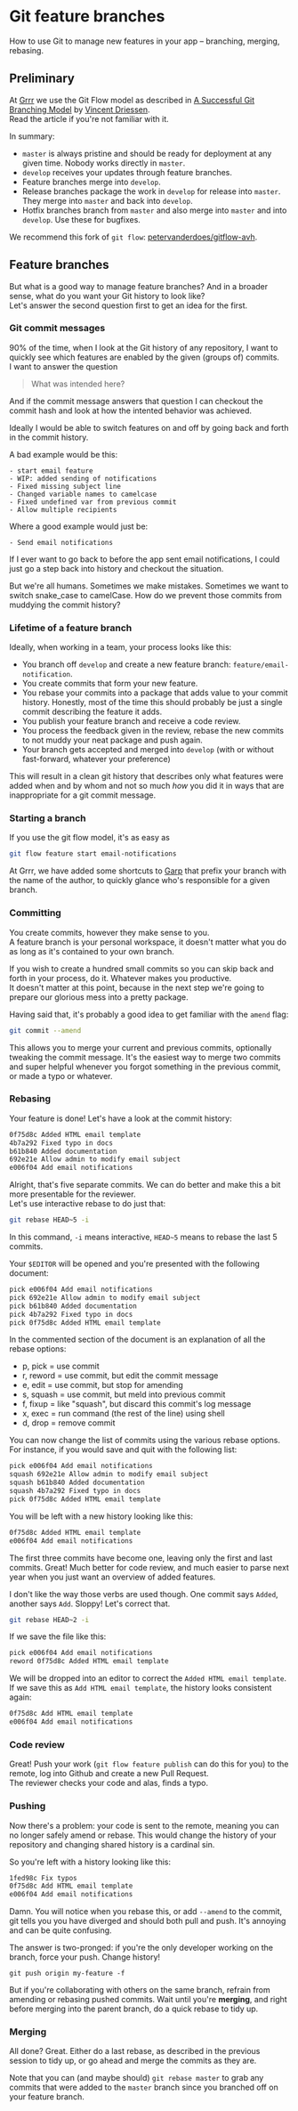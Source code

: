 # Git feature branches

How to use Git to manage new features in your app – branching, merging, rebasing.

## Preliminary

At [Grrr](http://github.com/grrr-amsterdam) we use the Git Flow model as described in [A Successful Git Branching Model](http://nvie.com/posts/a-successful-git-branching-model/) by [Vincent Driessen](https://github.com/nvie).  
Read the article if you're not familiar with it. 

In summary:

- `master` is always pristine and should be ready for deployment at any given time. Nobody works directly in `master`.
- `develop` receives your updates through feature branches. 
- Feature branches merge into `develop`.
- Release branches package the work in `develop` for release into `master`. They merge into `master` and back into `develop`.
- Hotfix branches branch from `master` and also merge into `master` and into `develop`. Use these for bugfixes.

We recommend this fork of `git flow`: [petervanderdoes/gitflow-avh](https://github.com/petervanderdoes/gitflow-avh).

## Feature branches

But what is a good way to manage feature branches? And in a broader sense, what do you want your Git history to look like?  
Let's answer the second question first to get an idea for the first.

### Git commit messages

90% of the time, when I look at the Git history of any repository, I want to quickly see which features are enabled by the given (groups of) commits.  
I want to answer the question

> What was intended here?

And if the commit message answers that question I can checkout the commit hash and look at how the intented behavior was achieved.  

Ideally I would be able to switch features on and off by going back and forth in the commit history.  

A bad example would be this:

```
- start email feature
- WIP: added sending of notifications
- Fixed missing subject line
- Changed variable names to camelcase
- Fixed undefined var from previous commit
- Allow multiple recipients
```

Where a good example would just be:

```
- Send email notifications
```

If I ever want to go back to before the app sent email notifications, I could just go a step back into history and checkout the situation.  

But we're all humans. Sometimes we make mistakes. Sometimes we want to switch snake_case to camelCase. How do we prevent those commits from muddying the commit history?

### Lifetime of a feature branch

Ideally, when working in a team, your process looks like this:

- You branch off `develop` and create a new feature branch: `feature/email-notification`.
- You create commits that form your new feature.
- You rebase your commits into a package that adds value to your commit history. Honestly, most of the time this should probably be just a single commit describing the feature it adds.
- You publish your feature branch and receive a code review.
- You process the feedback given in the review, rebase the new commits to not muddy your neat package and push again.
- Your branch gets accepted and merged into `develop` (with or without fast-forward, whatever your preference)

This will result in a clean git history that describes only what features were added when and by whom and not so much _how_ you did it in ways that are inappropriate for a git commit message.

### Starting a branch

If you use the git flow model, it's as easy as 

```bash
git flow feature start email-notifications
```

At Grrr, we have added some shortcuts to [Garp](https://github.com/grrr-amsterdam/garp3) that prefix your branch with the name of the author, to quickly glance who's responsible for a given branch.

### Committing

You create commits, however they make sense to you.  
A feature branch is your personal workspace, it doesn't matter what you do as long as it's contained to your own branch.

If you wish to create a hundred small commits so you can skip back and forth in your process, do it. Whatever makes you productive.  
It doesn't matter at this point, because in the next step we're going to prepare our glorious mess into a pretty package.

Having said that, it's probably a good idea to get familiar with the `amend` flag:

```bash
git commit --amend
```

This allows you to merge your current and previous commits, optionally tweaking the commit message. It's the easiest way to merge two commits and super helpful whenever you forgot something in the previous commit, or made a typo or whatever.

### Rebasing

Your feature is done! Let's have a look at the commit history:

```bash
0f75d8c Added HTML email template
4b7a292 Fixed typo in docs
b61b840 Added documentation 
692e21e Allow admin to modify email subject
e006f04 Add email notifications 
```

Alright, that's five separate commits. We can do better and make this a bit more presentable for the reviewer.  
Let's use interactive rebase to do just that:

```bash
git rebase HEAD~5 -i
```
In this command, `-i` means interactive, `HEAD~5` means to rebase the last 5 commits.

Your `$EDITOR` will be opened and you're presented with the following document:

```bash
pick e006f04 Add email notifications
pick 692e21e Allow admin to modify email subject
pick b61b840 Added documentation
pick 4b7a292 Fixed typo in docs
pick 0f75d8c Added HTML email template 
```

In the commented section of the document is an explanation of all the rebase options:

- p, pick = use commit
- r, reword = use commit, but edit the commit message
- e, edit = use commit, but stop for amending
- s, squash = use commit, but meld into previous commit
- f, fixup = like "squash", but discard this commit's log message
- x, exec = run command (the rest of the line) using shell
- d, drop = remove commit

You can now change the list of commits using the various rebase options. For instance, if you would save and quit with the following list:

```bash
pick e006f04 Add email notifications
squash 692e21e Allow admin to modify email subject
squash b61b840 Added documentation
squash 4b7a292 Fixed typo in docs
pick 0f75d8c Added HTML email template
```

You will be left with a new history looking like this:

```bash
0f75d8c Added HTML email template
e006f04 Add email notifications 
```

The first three commits have become one, leaving only the first and last commits. Great! Much better for code review, and much easier to parse next year when you just want an overview of added features.

I don't like the way those verbs are used though. One commit says `Added`, another says `Add`. Sloppy! Let's correct that.

```bash
git rebase HEAD~2 -i
```

If we save the file like this:

```bash
pick e006f04 Add email notifications
reword 0f75d8c Added HTML email template 
```

We will be dropped into an editor to correct the `Added HTML email template`. If we save this as `Add HTML email template`, the history looks consistent again:

```bash
0f75d8c Add HTML email template
e006f04 Add email notifications
```

### Code review

Great! Push your work (`git flow feature publish` can do this for you) to the remote, log into Github and create a new Pull Request.  
The reviewer checks your code and alas, finds a typo. 

### Pushing 

Now there's a problem: your code is sent to the remote, meaning you can no longer safely amend or rebase. This would change the history of your repository and changing shared history is a cardinal sin.

So you're left with a history looking like this:

```bash
1fed98c Fix typos
0f75d8c Add HTML email template
e006f04 Add email notifications
```

Damn. You will notice when you rebase this, or add `--amend` to the commit, git tells you you have diverged and should both pull and push. It's annoying and can be quite confusing.

The answer is two-pronged: if you're the only developer working on the branch, force your push. Change history!

```
git push origin my-feature -f
```

But if you're collaborating with others on the same branch, refrain from amending or rebasing pushed commits. Wait until you're **merging**, and right before merging into the parent branch, do a quick rebase to tidy up.

### Merging

All done? Great. Either do a last rebase, as described in the previous session to tidy up, or go ahead and merge the commits as they are.

Note that you can (and maybe should) `git rebase master` to grab any commits that were added to the `master` branch since you branched off on your feature branch.


